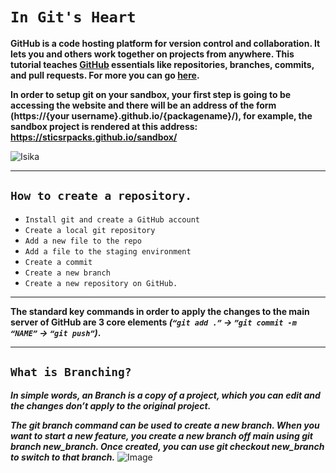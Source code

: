# `In Git's Heart`

**GitHub is a code hosting platform for version control and collaboration. It lets you and others work together on projects from anywhere. This tutorial teaches [GitHub](https://github.com/) essentials like repositories, branches, commits, and pull requests. For more you can go [here](https://www.w3schools.com/whatis/whatis_github.asp).**

**In order to setup git on your sandbox, your first step is going to be accessing the website and there will be an address of the form  (https://{your username}.github.io/{packagename}/), for example, the sandbox project is rendered at this address: https://sticsrpacks.github.io/sandbox/**

![Isika](https://logos-world.net/wp-content/uploads/2020/11/GitHub-Logo.png)

---
## `How to create a repository.`

* `Install git and create a GitHub account`
* `Create a local git repository`
* `Add a new file to the repo`
* `Add a file to the staging environment`
* `Create a commit`
* `Create a new branch`
* `Create a new repository on GitHub.
`
---

**The standard key commands in order to apply the changes to the main server of GitHub are 3 core elements ***(`“git add .”` -> `”git commit -m “NAME”` -> `“git push”`)***.** 

---
## `What is Branching?`


***In simple words, an Branch is a copy of a project, which you can edit and the changes don’t apply to the original project.***

***The git branch command can be used to create a new branch. When you want to start a new feature, you create a new branch off main using git branch new_branch. 
Once created, you can use git checkout new_branch to switch to that branch.***
![Image](https://static.vecteezy.com/system/resources/previews/000/373/488/non_2x/tree-branch-on-white-background-vector.jpg)